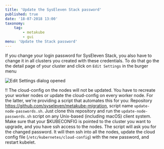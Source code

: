 ```yaml
---
title: 'Update the SysEleven Stack password'
published: true
date: '18-07-2018 13:00'
taxonomy:
    tag:
        - metakube
        - gui
menu: 'Update the Stack password'
---
```


If you change your login password for SysEleven Stack, you also have to change it in all clusters you created with these credentials.
To do that go the the detail page of your cluster and click on `Edit Settings` in the burger menu

![Edit Settings dialog opened](image_edit-settings_01.png)

!! The cloud-config on the nodes will not be updated. You have to recreate your worker nodes or update the cloud-config on every
worker node. For the latter, we're providing a script that automates this for you: Repository
https://github.com/syseleven/metakube-migration, script name `update-node-passwords.sh`. Just clone this repository and run
the `update-node-passwords.sh` script on any Unix-based (including macOS) client system. Make sure that your $KUBECONFIG is
pointed to the cluster you want to upgrade, and you have ssh access to the nodes. The script will ask you for the changed
password. It will then ssh into all the nodes, update the cloud config file (`/etc/kubernetes/cloud-config`) with the
new password, and restart kubelet.